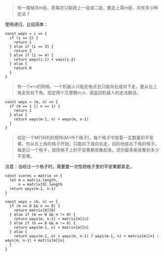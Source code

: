 >有一楼梯共m级，若每次只能跨上一级或二级，要走上第m级，共有多少种走法？

使用递归，比较简单：
```
const ways = i => {
  if (i == 2) {
    return 1
  } else if (i == 3) {
    return 2
  } else if (i >= 4) {
    return ways(i-1) + ways(i-2)
  } else {
    return 0
  }
}
```
>有一个`m*n`的网格，一个机器人只能走格点且只能向右或向下走，要从左上角走到右下角。给定两个正整数m,n，请返回机器人的走法数目。
```
const ways = (m, n) => {
  if (m == 1 || n == 1) {
    return 1
  } else {
    return ways(m-1, n) + ways(m, n-1)
  }
}
```

>给定一个M行N列的矩阵(M*N个格子)，每个格子中放着一定数量的平安果。你从左上角的格子开始，只能向下或向右走，目的地是右下角的格子。每走过一个格子，就把格子上的平安果都收集起来。求你最多能收集到多少平安果。

注意：当经过一个格子时，需要要一次性把格子里的平安果都拿走。
```
const scores = matrix => {
  let m = matrix.length,
      n = matrix[0].length
  return ways(m-1, n-1)
}

const ways = (m, n) => {
  if (m == 0 && n == 0) {
    return matrix[0][0]
  } else if (m == 0 && n != 0) {
    return ways(m, n-1) + matrix[m][n]
  } else if (n == 0 && m != 0) {
    return ways(m-1, n) + matrix[m][n]
  } else {
    return ways(m-1, n) > ways(m, n-1) ? ways(m-1, n) + matrix[m][n] : ways(m, n-1) + matrix[m][n]
  }
}
```
